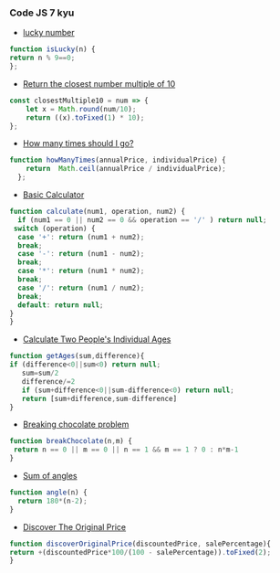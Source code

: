 ### Code JS 7 kyu

* [lucky number](https://www.codewars.com/kata/55afed09237df73343000042/train/javascript)

```javascript
function isLucky(n) {
return n % 9==0;
};
```

* [Return the closest number multiple of 10](https://www.codewars.com/kata/58249d08b81f70a2fc0001a4/train/javascript)

```javascript
const closestMultiple10 = num => {
    let x = Math.round(num/10);
    return ((x).toFixed(1) * 10);
};
```

* [How many times should I go?](https://www.codewars.com/kata/57efcb78e77282f4790003d8/train/javascript)
```javascript
function howManyTimes(annualPrice, individualPrice) {
    return  Math.ceil(annualPrice / individualPrice);
  };
```

* [Basic Calculator](https://www.codewars.com/kata/5296455e4fe0cdf2e000059f/train/javascript)
```javascript
function calculate(num1, operation, num2) {
  if (num1 == 0 || num2 == 0 && operation == '/' ) return null;
 switch (operation) {
  case '+': return (num1 + num2); 
  break;
  case '-': return (num1 - num2); 
  break;
  case '*': return (num1 * num2); 
  break;
  case '/': return (num1 / num2); 
  break;  
  default: return null; 
}
}
```


* [Calculate Two People's Individual Ages](https://www.codewars.com/kata/58e0bd6a79716b7fcf0013b1/train/javascript)
```javascript
function getAges(sum,difference){
if (difference<0||sum<0) return null;
   sum=sum/2
   difference/=2
   if (sum+difference<0||sum-difference<0) return null;
   return [sum+difference,sum-difference]
}
```

* [Breaking chocolate problem](https://www.codewars.com/kata/534ea96ebb17181947000ada/train/javascript)
```javascript
function breakChocolate(n,m) { 
 return n == 0 || m == 0 || n == 1 && m == 1 ? 0 : n*m-1  
}
```

* [Sum of angles](https://www.codewars.com/kata/5a03b3f6a1c9040084001765/train/javascript)
```javascript
function angle(n) {
  return 180*(n-2);
}
```

* [Discover The Original Price](https://www.codewars.com/kata/552564a82142d701f5001228/train/javascript)
```javascript
function discoverOriginalPrice(discountedPrice, salePercentage){
return +(discountedPrice*100/(100 - salePercentage)).toFixed(2);
}
```






